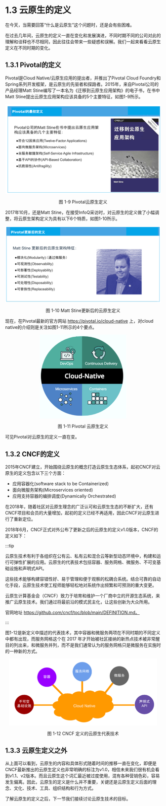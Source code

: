 # 1.3 云原生的定义

在今天，当需要回答“什么是云原生”这个问题时，还是会有些困难。

在过去几年间，云原生的定义一直在变化和发展演进，不同时期不同的公司对此的理解和诠释也不尽相同，因此往往会带来一些疑惑和误解。我们一起来看看云原生定义在不同时期的变化。

## 1.3.1 Pivotal的定义

Pivotal是Cloud Native/云原生应用的提出者，并推出了Pivotal Cloud Foundry和Spring系列开发框架，是云原生的先驱者和探路者。2015年，来自Pivotal公司的产品经理Matt Stine编写了一本名为《迁移到云原生应用架构》的电子书，在书中Matt Stine提出云原生应用架构应该具备的5个主要特征，如图1-9所示。


<div  align="center">
	<img src="../assets/pivotal-cloud-native.svg" width = "650"  align=center />
	<p>图 1-9 Pivotal云原生定义</p>
</div>

2017年10月，还是Matt Stine，在接受InfoQ采访时，对云原生的定义做了小幅调整，将云原生架构定义为具有以下6个特质，如图1-10所示。

<div  align="center">
	<img src="../assets/pivotal-cloud-native-update.svg" width = "650"  align=center />
	<p>图 1-10 Matt Stine更新后的云原生定义</p>
</div>

现在，在Pivotal最新的官方网站 https://pivotal.io/cloud-native 上，对cloud native的介绍则是关注如图1-11所示的4个要点。

<div  align="center">
	<img src="../assets/cloud-native.png" width = "280"  align=center />
	<p>图 1-11 Pivotal 云原生定义</p>
</div>

可见Pivotal对云原生的定义一直在变。

## 1.3.2 CNCF的定义

2015年CNCF建立，开始围绕云原生的概念打造云原生生态体系，起初CNCF对云原生的定义包含以下三个方面：

- 应用容器化(software stack to be Containerized)
- 面向微服务架构(Microservices oriented)
- 应用支持容器的编排调度(Dynamically Orchestrated)

在2018年，随着社区对云原生理念的广泛认可和云原生生态的不断扩大，还有CNCF项目和会员的大量增加，起初的定义已经不再适用，因此CNCF对云原生进行了重新定位。

2018年6月，CNCF正式对外公布了更新之后的云原生的定义v1.0版本，CNCF的定义如下： 

:::tip <i></i>

云原生技术有利于各组织在公有云、私有云和混合云等新型动态环境中，构建和运行可弹性扩展的应用。云原生的代表技术包括容器、服务网格、微服务、不可变基础设施和声明式API。

这些技术能够构建容错性好、易于管理和便于观察的松耦合系统。结合可靠的自动化手段，云原生技术使工程师能够轻松地对系统作出频繁和可预测的重大变更。

云原生计算基金会（CNCF）致力于培育和维护一个厂商中立的开源生态系统，来推广云原生技术。我们通过将最前沿的模式民主化，让这些创新为大众所用。

官网地址 https://github.com/cncf/toc/blob/main/DEFINITION.md。

:::

图1-12是新定义中描述的代表技术，其中容器和微服务两项在不同时期的不同定义中都有出现，而服务网格这个在 2017 年才开始被社区接纳的新热点技术被非常醒目的列出来，和微服务并列，而不是我们通常认为的服务网格只是微服务在实施时的一种新的方式。

<div  align="center">
	<img src="../assets/cncf-cloud-native.svg" width = "480"  align=center />
	<p>图 1-12 CNCF 定义的云原生代表技术</p>
</div>

## 1.3.3 云原生定义之外

从上面可以看到，云原生的内容和具体形式随着时间的推移一直在变化，即便是CNCF最新推出的云原生定义也非常明确的标注为v1.0，相信未来我们很有机会看到v1.1、v2版本。而且云原生这个词汇最近被过度使用，混有各种营销色彩，容易发生偏离。因此，云原生的定义是什么并不重要，关键还是云原生定义后面的理念、文化、技术、工具、组织结构和行为方式。

了解云原生的定义之后，下一节我们接续讨论云原生技术的目标。
